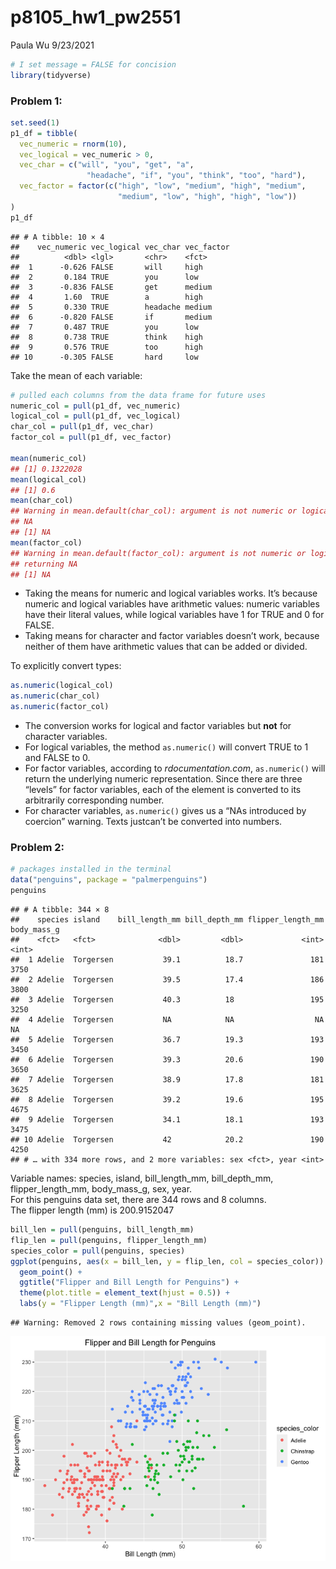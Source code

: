 p8105\_hw1\_pw2551
================
Paula Wu
9/23/2021

``` r
# I set message = FALSE for concision
library(tidyverse)
```

### **Problem 1**:

``` r
set.seed(1) 
p1_df = tibble(
  vec_numeric = rnorm(10),
  vec_logical = vec_numeric > 0,
  vec_char = c("will", "you", "get", "a", 
                 "headache", "if", "you", "think", "too", "hard"),
  vec_factor = factor(c("high", "low", "medium", "high", "medium", 
                        "medium", "low", "high", "high", "low"))
)
p1_df
```

    ## # A tibble: 10 × 4
    ##    vec_numeric vec_logical vec_char vec_factor
    ##          <dbl> <lgl>       <chr>    <fct>     
    ##  1      -0.626 FALSE       will     high      
    ##  2       0.184 TRUE        you      low       
    ##  3      -0.836 FALSE       get      medium    
    ##  4       1.60  TRUE        a        high      
    ##  5       0.330 TRUE        headache medium    
    ##  6      -0.820 FALSE       if       medium    
    ##  7       0.487 TRUE        you      low       
    ##  8       0.738 TRUE        think    high      
    ##  9       0.576 TRUE        too      high      
    ## 10      -0.305 FALSE       hard     low

Take the mean of each variable:

``` r
# pulled each columns from the data frame for future uses
numeric_col = pull(p1_df, vec_numeric)
logical_col = pull(p1_df, vec_logical)
char_col = pull(p1_df, vec_char)
factor_col = pull(p1_df, vec_factor)

mean(numeric_col)
## [1] 0.1322028
mean(logical_col)
## [1] 0.6
mean(char_col)
## Warning in mean.default(char_col): argument is not numeric or logical: returning
## NA
## [1] NA
mean(factor_col)
## Warning in mean.default(factor_col): argument is not numeric or logical:
## returning NA
## [1] NA
```

-   Taking the means for numeric and logical variables works. It’s
    because numeric and logical variables have arithmetic values:
    numeric variables have their literal values, while logical variables
    have 1 for TRUE and 0 for FALSE. <br>
-   Taking means for character and factor variables doesn’t work,
    because neither of them have arithmetic values that can be added or
    divided. <br>

To explicitly convert types:

``` r
as.numeric(logical_col)
as.numeric(char_col)
as.numeric(factor_col)
```

-   The conversion works for logical and factor variables but **not**
    for character variables. <br>
-   For logical variables, the method `as.numeric()` will convert TRUE
    to 1 and FALSE to 0. <br>
-   For factor variables, according to *rdocumentation.com*,
    `as.numeric()` will return the underlying numeric representation.
    Since there are three “levels” for factor variables, each of the
    element is converted to its arbitrarily corresponding number. <br>
-   For character variables, `as.numeric()` gives us a “NAs introduced
    by coercion” warning. Texts justcan’t be converted into numbers.
    <br>

### **Problem 2**:

``` r
# packages installed in the terminal
data("penguins", package = "palmerpenguins")
penguins
```

    ## # A tibble: 344 × 8
    ##    species island    bill_length_mm bill_depth_mm flipper_length_mm body_mass_g
    ##    <fct>   <fct>              <dbl>         <dbl>             <int>       <int>
    ##  1 Adelie  Torgersen           39.1          18.7               181        3750
    ##  2 Adelie  Torgersen           39.5          17.4               186        3800
    ##  3 Adelie  Torgersen           40.3          18                 195        3250
    ##  4 Adelie  Torgersen           NA            NA                  NA          NA
    ##  5 Adelie  Torgersen           36.7          19.3               193        3450
    ##  6 Adelie  Torgersen           39.3          20.6               190        3650
    ##  7 Adelie  Torgersen           38.9          17.8               181        3625
    ##  8 Adelie  Torgersen           39.2          19.6               195        4675
    ##  9 Adelie  Torgersen           34.1          18.1               193        3475
    ## 10 Adelie  Torgersen           42            20.2               190        4250
    ## # … with 334 more rows, and 2 more variables: sex <fct>, year <int>

Variable names: species, island, bill\_length\_mm, bill\_depth\_mm,
flipper\_length\_mm, body\_mass\_g, sex, year. <br> For this penguins
data set, there are 344 rows and 8 columns. <br> The flipper length (mm)
is 200.9152047

``` r
bill_len = pull(penguins, bill_length_mm)
flip_len = pull(penguins, flipper_length_mm)
species_color = pull(penguins, species)
ggplot(penguins, aes(x = bill_len, y = flip_len, col = species_color)) + 
  geom_point() + 
  ggtitle("Flipper and Bill Length for Penguins") +
  theme(plot.title = element_text(hjust = 0.5)) +
  labs(y = "Flipper Length (mm)",x = "Bill Length (mm)")
```

    ## Warning: Removed 2 rows containing missing values (geom_point).

![](p8105_hw1_pw2551_files/figure-gfm/unnamed-chunk-6-1.png)<!-- -->
